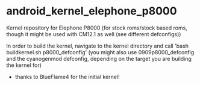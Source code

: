 # android_kernel_elephone_p8000
Kernel repository for Elephone P8000 (for stock roms/stock based roms, though it might be used with CM12.1 as well (see different defconfigs))  
  
In order to build the kernel, navigate to the kernel directory and call 'bash buildkernel.sh p8000_defconfig' (you might also use 0909p8000_defconfig and the cyanogenmod defconfig, depending on the target you are building the kernel for)  
* thanks to BlueFlame4 for the initial kernel!
